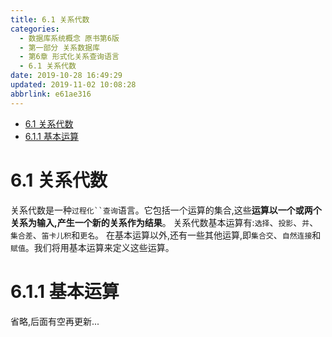 ```yaml
---
title: 6.1 关系代数
categories: 
  - 数据库系统概念 原书第6版
  - 第一部分 关系数据库
  - 第6章 形式化关系查询语言
  - 6.1 关系代数
date: 2019-10-28 16:49:29
updated: 2019-11-02 10:08:28
abbrlink: e61ae316
---
```

- [6.1 关系代数](/ReadingNotes/e61ae316/#6-1-关系代数)
- [6.1.1 基本运算](/ReadingNotes/e61ae316/#6-1-1-基本运算)

<!--more-->
<script src="https://cdn.bootcss.com/jquery/3.4.0/jquery.slim.min.js"></script>
<script>$(document).ready(function () {$(".post-body > ul:nth-child(1)").hide();});</script>

<!--end-->
<!--SSTStart-->
# 6.1 关系代数 #
关系代数是一种`过程化``查询`语言。它包括一个运算的集合,这些**运算以一个或两个关系为输入,产生一个新的关系作为结果**。
关系代数基本运算有:`选择`、`投影`、`并`、`集合差`、`笛卡儿积`和`更名`。
在基本运算以外,还有一些其他运算,即`集合交`、`自然连接`和`赋值`。我们将用基本运算来定义这些运算。
# 6.1.1 基本运算 #
省略,后面有空再更新...
<!--SSTStop-->

